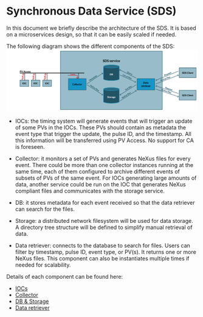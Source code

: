 # Synchronous Data Service (SDS)

In this document we briefly describe the architecture of the SDS. It is based on a microservices design, so that it can be easily scaled if needed.

The following diagram shows the different components of the SDS:
![Architecture diagram](SDS.png)

- IOCs: the timing system will generate events that will trigger an update of some PVs in the IOCs. These PVs should contain as metadata the event type that trigger the update, the pulse ID, and the timestamp. All this information will be transferred using PV Access. No support for CA is foreseen.

- Collector: it monitors a set of PVs and generates NeXus files for every event. There could be more than one collector instances running at the same time, each of them configured to archive different events of subsets of PVs of the same event. For IOCs generating large amounts of data, another service could be run on the IOC that generates NeXus compliant files and communicates with the storage service.

- DB: it stores metadata for each event received so that the data retriever can search for the files.

- Storage: a distributed network filesystem will be used for data storage. A directory tree structure will be defined to simplify manual retrieval of data.

- Data retriever: connects to the database to search for files. Users can filter by timestamp, pulse ID, event type, or PV(s). It returns one or more NeXus files. This component can also be instantiates multiple times if needed for scalability.

Details of each component can be found here:
- [IOCs](ioc.md)
- [Collector](collector.md)
- [DB & Storage](storage.md)
- [Data retriever](retriever.md)